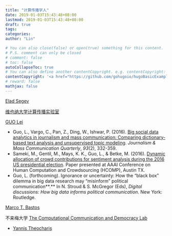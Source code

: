 ```yaml
---
title: "计算传播学人"
date: 2019-01-03T15:43:48+08:00
lastmod: 2019-01-03T15:43:48+08:00
draft: true
tags: 
categories: 
author: "Lin"

# You can also close(false) or open(true) something for this content.
# P.S. comment can only be closed
# comment: false
# toc: false
autoCollapseToc: true
# You can also define another contentCopyright. e.g. contentCopyright: "This is another copyright."
contentCopyright: '<a href="https://github.com/gohugoio/hugoBasicExample" rel="noopener" target="_blank">See origin</a>'
# reward: false
mathjax: false
---
```


[Elad Segev](https://www.eladsegev.com/)

[维也纳大学计算传播实验室](https://compcommlab.univie.ac.at/)

[GUO Lei](http://www.leiguo.net/cv/)

- Guo, L., Vargo, C., Pan, Z., Ding, W., Ishwar, P. (2016). [Big social data analytics in journalism and mass communication: Comparing dictionary-based text analysis and unsupervised topic modeling](http://journals.sagepub.com/doi/abs/10.1177/1077699016639231?ssource=mfr&rss=1). *Journalism & Mass Communication Quarterly*, *93*(2), 332-359.
- Sameki, M., Gentil, M., Mays, K. K., Guo, L., & Betke, M. (2016). [Dynamic allocation of crowd contributions for sentiment analysis during the 2016 US presidential election](http://www.cs.bu.edu/fac/betke/papers/Sameki-etal-HCOMP2016-DynamicCrowdAllocTwitter.pdf). Paper presented at AAAI Conference on Human Computation and Crowdsourcing (HCOMP), Austin TX.
- Guo, L. (forthcoming). Ignorance or uncertainty: How the “black box” dilemma in big data research may “misinform” political communication**.** In N. Stroud & S. McGregor (Eds), *Digital discussions: How big data informs political communication*. New York: Routledge.

[Marco T. Bastos](http://www.toledobastos.com/)

不来梅大学 [The Computational Communication and Democracy Lab](http://www.ccd-lab.net/)

- [Yannis Theocharis](http://yannistheocharis.com/)

